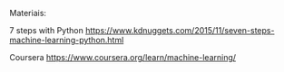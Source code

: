 Materiais:

7 steps with Python
https://www.kdnuggets.com/2015/11/seven-steps-machine-learning-python.html

Coursera
https://www.coursera.org/learn/machine-learning/

